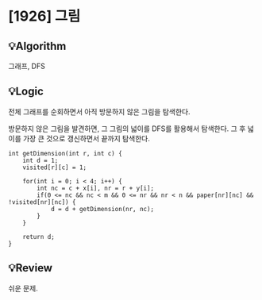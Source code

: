 # [1926] 그림
## 💡Algorithm

그래프, DFS

## 💡Logic

전체 그래프를 순회하면서 아직 방문하지 않은 그림을 탐색한다.

방문하지 않은 그림을 발견하면, 그 그림의 넓이를 DFS를 활용해서 탐색한다. 그 후 넓이를 가장 큰 것으로 갱신하면서 끝까지 탐색한다.


```
int getDimension(int r, int c) {
    int d = 1;
    visited[r][c] = 1;
    
    for(int i = 0; i < 4; i++) {
        int nc = c + x[i], nr = r + y[i];
        if(0 <= nc && nc < m && 0 <= nr && nr < n && paper[nr][nc] && !visited[nr][nc]) {
            d = d + getDimension(nr, nc);
        }
    }
    
    return d;
}
```

## 💡Review

쉬운 문제.
